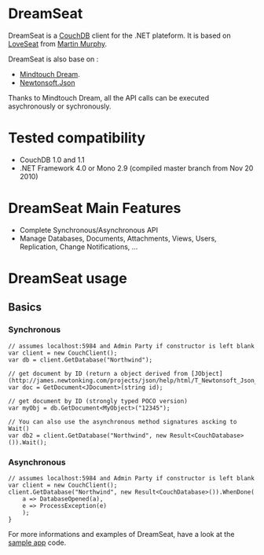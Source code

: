 DreamSeat
========

DreamSeat is a [CouchDB](http://couchdb.apache.org/) client for the .NET plateform. 
It is based on [LoveSeat](https://github.com/soitgoes/DreamSeat) from [Martin Murphy](https://github.com/soitgoes).

DreamSeat is also base on :

 * [Mindtouch Dream](https://github.com/MindTouch/DReAM).
 * [Newtonsoft.Json](http://json.codeplex.com/)

Thanks to Mindtouch Dream, all the API calls can be executed asychronously or sychronously.

Tested compatibility
====================

 * CouchDB 1.0 and 1.1
 * .NET Framework 4.0 or Mono 2.9 (compiled master branch from Nov 20 2010)

DreamSeat Main Features
=======================

 * Complete Synchronous/Asynchronous API
 * Manage Databases, Documents, Attachments, Views, Users, Replication, Change Notifications, ...

DreamSeat usage
==============

## Basics

### Synchronous

    // assumes localhost:5984 and Admin Party if constructor is left blank
    var client = new CouchClient();
    var db = client.GetDatabase("Northwind");
    
    // get document by ID (return a object derived from [JObject](http://james.newtonking.com/projects/json/help/html/T_Newtonsoft_Json_Linq_JObject.htm))
    var doc = GetDocument<JDocument>(string id);

    // get document by ID (strongly typed POCO version)
    var myObj = db.GetDocument<MyObject>("12345");

    // You can also use the asynchronous method signatures ascking to Wait()
    var db2 = client.GetDatabase("Northwind", new Result<CouchDatabase>()).Wait();

### Asynchronous

    // assumes localhost:5984 and Admin Party if constructor is left blank
    var client = new CouchClient();
    client.GetDatabase("Northwind", new Result<CouchDatabase>()).WhenDone(
        a => DatabaseOpened(a),
        e => ProcessException(e)
        );
    }

For more informations and examples of DreamSeat, have a look at the [sample app](https://github.com/vdaron/DreamSeat/tree/master/Samples/ContactManager) code.

